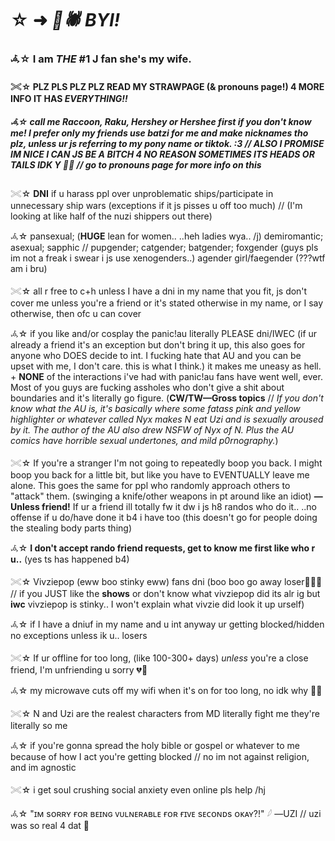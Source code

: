 # ☆ ➜  ***🦇🕷 BYI!***

### 𖥂☆ I am *THE* #1 J fan she's my wife.

#### 𓏵☆ PLZ PLS PLZ PLZ READ MY STRAWPAGE (& pronouns page!) 4 MORE INFO IT HAS *EVERYTHING!!*

##### 𖥂☆ call me Raccoon, Raku, Hershey or Hershee first if you don't know me!  I *prefer* only my friends use batzi for me and make nicknames tho plz, unless ur js referring to my pony name or tiktok. :3  //  ALSO I PROMISE IM NICE I CAN JS BE A BITCH 4 NO REASON SOMETIMES ITS HEADS OR TAILS IDK Y 🧍‍♀️ // go to pronouns page for more info on this

𓏵☆ **DNI** if u harass ppl over unproblematic ships/participate in unnecessary ship wars (exceptions if it js pisses u off too much) // (I'm looking at like half of the nuzi shippers out there)

𖥂☆ pansexual; (**HUGE** lean for women.. ..heh ladies wya.. /j) demiromantic; asexual; sapphic  //  pupgender; catgender; batgender; foxgender (guys pls im not a freak i swear i js use xenogenders..) agender girl/faegender (???wtf am i bru)

𓏵☆ all r free to c+h unless I have a dni in my name that you fit, js don't cover me unless you're a friend or it's stated otherwise in my name, or I say otherwise, then ofc u can cover

𖥂☆ if you like and/or cosplay the panic!au literally PLEASE dni/IWEC (if ur already a friend it's an exception but don't bring it up, this also goes for anyone who DOES decide to int. I fucking hate that AU and you can be upset with me, I don't care. this is what I think.) it makes me uneasy as hell. + **NONE** of the interactions i've had with panic!au fans have went well, ever. Most of you guys are fucking assholes who don't give a shit about boundaries and it's literally go figure. (**CW/TW—Gross topics** // *If you *don't* know what the AU is, it's basically where some fatass pink and yellow highlighter or whatever called Nyx makes N eat Uzi and is sexually aroused by it. The author of the AU also drew NSFW of Nyx of N. Plus the AU comics have horrible sexual undertones, and mild p0rnography.*) 

𓏵☆ If you're a stranger I'm not going to repeatedly boop you back.  I might boop you back for a little bit, but like you have to EVENTUALLY leave me alone.  This goes the same for ppl who randomly approach others to "attack" them. (swinging a knife/other weapons in pt around like an idiot)  **—Unless friend!**  If ur a friend ill totally fw it dw i js h8 randos who do it..  ..no offense if u do/have done it b4 i have too (this doesn't go for people doing the stealing body parts thing) 

𖥂☆ **I don't accept rando friend requests, get to know me first like who r u..**  (yes ts has happened b4)

𓏵☆ Vivziepop (eww boo stinky eww) fans dni (boo boo go away loser🍅🍅🍅 // if you JUST like the **shows** or don't know what vivziepop did its alr ig but **iwc** vivziepop is stinky..  I won't explain what vivzie did look it up urself)

𖥂☆ if I have a dniuf in my name and u int anyway ur getting blocked/hidden no exceptions unless ik u..  losers

𓏵☆ If ur offline for too long, (like 100-300+ days) *unless* you're a close friend, I'm unfriending u sorry 💔🥀

𖥂☆ my microwave cuts off my wifi when it's on for too long, no idk why 🧍‍♀️

𓏵☆ N and Uzi are the realest characters from MD literally fight me they're literally so me

𖥂☆ if you're gonna spread the holy bible or gospel or whatever to me because of how I act you're getting blocked  //  no im not against religion, and im agnostic

𓏵☆ i get soul crushing social anxiety even online pls help /hj

𖥂☆ "ɪᴍ sᴏʀʀʏ ғᴏʀ ʙᴇɪɴɢ ᴠᴜʟɴᴇʀᴀʙʟᴇ ғᴏʀ ғɪᴠᴇ sᴇᴄᴏɴᴅs ᴏᴋᴀʏ?!"  𓆪  —UZI // uzi was so real 4 dat 🦇
